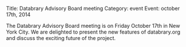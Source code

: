 Title: Databrary Advisory Board meeting 
Category: event
Event: october 17th, 2014

The Databrary Advisory Board meeting is on Friday October 17th in New York City. We are delighted to present the new features of databrary.org and discuss the exciting future of the project. 





